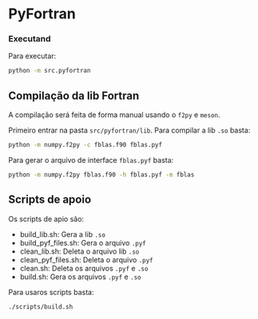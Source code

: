 # PyFortran

### Executand

Para executar:

```bash
python -m src.pyfortran
```

## Compilação da lib Fortran

A compilação será feita de forma manual usando o `f2py` e `meson`.

Primeiro entrar na pasta `src/pyfortran/lib`. Para compilar a lib `.so` basta:

```bash
python -m numpy.f2py -c fblas.f90 fblas.pyf
```

Para gerar o arquivo de interface `fblas.pyf` basta:

```bash
python -m numpy.f2py fblas.f90 -h fblas.pyf -m fblas
```

## Scripts de apoio

Os scripts de apio são:

- build_lib.sh: Gera a lib `.so`
- build_pyf_files.sh: Gera o arquivo `.pyf`
- clean_lib.sh: Deleta o arquivo lib `.so`
- clean_pyf_files.sh: Deleta o arquivo `.pyf`
- clean.sh: Deleta os arquivos `.pyf` e `.so`
- build.sh: Gera os arquivos `.pyf` e `.so`

Para usaros scripts basta:

```bash
./scripts/build.sh
```
